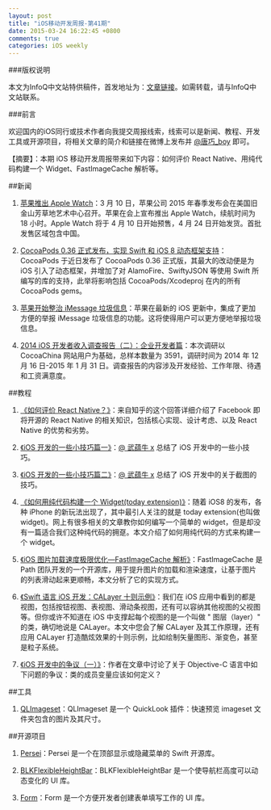 ```yaml
---
layout: post
title: "iOS移动开发周报-第41期"
date: 2015-03-24 16:22:45 +0800
comments: true
categories: iOS weekly
---
```


###版权说明

本文为InfoQ中文站特供稿件，首发地址为：[文章链接](http://www.infoq.com/cn/news/2015/03/evaluate-react-native)。如需转载，请与InfoQ中文站联系。

###前言

欢迎国内的iOS同行或技术作者向我提交周报线索，线索可以是新闻、教程、开发工具或开源项目，将相关文章的简介和链接在微博上发布并 [@唐巧_boy](http://weibo.com/tangqiaoboy) 即可。

【摘要】：本期 iOS 移动开发周报带来如下内容：如何评价 React Native、用纯代码构建一个 Widget、FastImageCache 解析等。

##新闻

 1. [苹果推出 Apple Watch](http://www.cocoachina.com/apple/20150310/11273.html)：3 月 10 日，苹果公司 2015 年春季发布会在美国旧金山芳草地艺术中心召开。苹果在会上宣布推出 Apple Watch，续航时间为 18 小时。Apple Watch 将于 4 月 10 日开始预售，4 月 24 日开始发货。首批发售区域包含中国。

 1. [CocoaPods 0.36 正式发布，实现 Swift 和 iOS 8 动态框架支持](http://www.csdn.net/article/2015-03-13/2824206-cocoapods-036-adds-swift-framework)：CocoaPods 于近日发布了 CocoaPods 0.36 正式版，其最大的改动便是为 iOS 引入了动态框架，并增加了对 AlamoFire、SwiftyJSON 等使用 Swift 所编写的库的支持，此举将影响包括 CocoaPods/Xcodeproj 在内的所有 CocoaPods gems。

 1. [苹果开始整治 iMessage 垃圾信息](http://weibo.com/1989324563/C8khmrwB3?ref=&type=comment#_rnd1426425896500)：苹果在最新的 iOS 更新中，集成了更加方便的举报 iMessage 垃圾信息的功能。这将使得用户可以更方便地举报垃圾信息。

 1. [2014 iOS 开发者收入调查报告（二）：企业开发者篇](http://www.cocoachina.com/programmer/20150316/11339.html)：本次调研以 CocoaChina 网站用户为基础，总样本数量为 3591，调研时间为 2014 年 12 月 16 日-2015 年 1 月 31 日。调查报告的内容涉及开发经验、工作年限、待遇和工资满意度。

##教程

 1. [《如何评价 React Native？》](http://www.zhihu.com/question/27852694/answer/41704172)：来自知乎的这个回答详细介绍了 Facebook 即将开源的 React Native 的相关知识，包括核心实现、设计考虑、以及 React Native 的优势和劣势。

 1. [《iOS 开发的一些小技巧篇一》](http://www.jianshu.com/p/221507eb8590)：[@ 武蕴牛 x](http://weibo.com/u/2159267225?from=feed&loc=nickname) 总结了 iOS 开发中的一些小技巧。

 1. [《iOS 开发的一些小技巧篇二》](http://www.jianshu.com/p/80ebbb1950ba)：[@ 武蕴牛 x](http://weibo.com/u/2159267225?from=feed&loc=nickname) 总结了 iOS 开发中的关于截图的技巧。

 1. [《如何用纯代码构建一个 Widget(today extension)》](http://adad184.com/2014/10/29/2014-10-29-how-to-setup-today-extension-programmatically/)：随着 iOS8 的发布，各种 iPhone 的新玩法出现了，其中最引人关注的就是 today extension(也叫做 widget)。网上有很多相关的文章教你如何编写一个简单的 widget，但是却没有一篇适合我们这种纯代码的拥趸。本文介绍了如何用纯代码的方式来构建一个 widget。

 1. [《iOS 图片加载速度极限优化—FastImageCache 解析》](http://blog.cnbang.net/tech/2578/)：FastImageCache 是 Path 团队开发的一个开源库，用于提升图片的加载和渲染速度，让基于图片的列表滑动起来更顺畅，本文分析了它的实现方式。

 1. [《Swift 语言 iOS 开发：CALayer 十则示例》](http://www.cocoachina.com/ios/20150318/11350.html)：我们在 iOS 应用中看到的都是视图，包括按钮视图、表视图、滑动条视图，还有可以容纳其他视图的父视图等。但你或许不知道在 iOS 中支撑起每个视图的是一个叫做 " 图层（layer）" 的类，确切地说是 CALayer。本文中您会了解 CALayer 及其工作原理，还有应用 CALayer 打造酷炫效果的十则示例，比如绘制矢量图形、渐变色，甚至是粒子系统。

 1. [《iOS 开发中的争议（一）》](http://blog.devtang.com/blog/2015/03/15/ios-dev-controversy-1/)：作者在文章中讨论了关于 Objective-C 语言中如下问题的争议：类的成员变量应该如何定义？

##工具

 1. [QLImageset](https://github.com/qfish/QLImageset)：QLImageset 是一个 QuickLook 插件：快速预览 imageset 文件夹包含的图片及其尺寸。

##开源项目

 1. [Persei](https://github.com/Yalantis/Persei)：Persei 是一个在顶部显示或隐藏菜单的 Swift 开源库。

 1. [BLKFlexibleHeightBar](https://github.com/bryankeller/BLKFlexibleHeightBar)：BLKFlexibleHeightBar 是一个使导航栏高度可以动态变化的 UI 库。

 1. [Form](https://github.com/hyperoslo/Form)：Form 是一个方便开发者创建表单填写工作的 UI 库。
